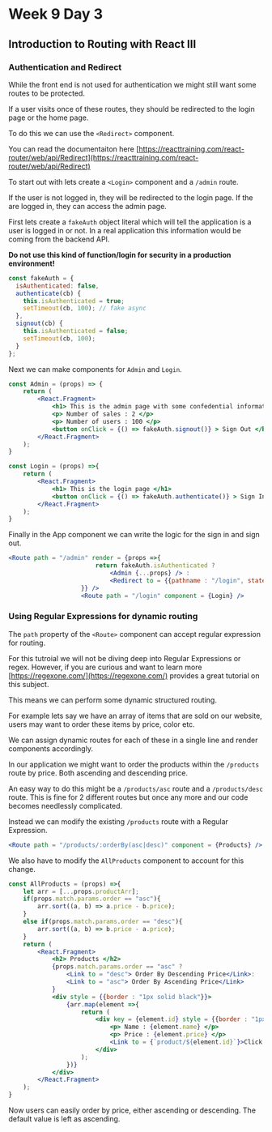 # Week 9 Day 3

## Introduction to Routing with React III

### Authentication and Redirect

While the front end is not used for authentication we might still want some routes to be protected. 

If a user visits once of these routes, they should be redirected to the login page or the home page.

To do this we can use the `<Redirect>` component. 

You can read the documentaiton here [https://reacttraining.com/react-router/web/api/Redirect](https://reacttraining.com/react-router/web/api/Redirect)

To start out with lets create a `<Login>` component and a `/admin` route. 

If the user is not logged in, they will be redirected to the login page. If the are logged in, they can access the admin page. 

First lets create a `fakeAuth` object literal which will tell the application is a user is logged in or not. In a real application this information would be coming from the backend API. 

**Do not use this kind of function/login for security in a production environment!** 

```jsx
const fakeAuth = {
  isAuthenticated: false,
  authenticate(cb) {
    this.isAuthenticated = true;
    setTimeout(cb, 100); // fake async
  },
  signout(cb) {
    this.isAuthenticated = false;
    setTimeout(cb, 100);
  }
};
```

Next we can make components for `Admin` and `Login`.

```jsx
const Admin = (props) => {
    return (
        <React.Fragment>
            <h1> This is the admin page with some confedential information </h1>
            <p> Number of sales : 2 </p>
            <p> Number of users : 100 </p>
            <button onClick = {() => fakeAuth.signout()} > Sign Out </button>
        </React.Fragment>
    );
}

const Login = (props) =>{
    return (
        <React.Fragment>
            <h1> This is the login page </h1>
            <button onClick = {() => fakeAuth.authenticate()} > Sign In </button>
        </React.Fragment>
    );
}
```

Finally in the App component we can write the logic for the sign in and sign out.

```jsx
<Route path = "/admin" render = {props =>{
                        return fakeAuth.isAuthenticated ? 
                            <Admin {...props} /> :
                            <Redirect to = {{pathname : "/login", state: {from :props.location}}} />
                    }} />
                    <Route path = "/login" component = {Login} />
```

### Using Regular Expressions for dynamic routing

The `path` property of the `<Route>` component can accept regular expression for routing. 

For this tutroial we will not be diving deep into Regular Expressions or regex. However, if you are curious and want to learn more [https://regexone.com/](https://regexone.com/) provides a great tutorial on this subject. 

This means we can perform some dynamic structured routing. 

For example lets say we have an array of items that are sold on our website, users may want to order these items by price, color etc. 

We can assign dynamic routes for each of these in a single line and render components accordingly. 

In our application we might want to order the products within the `/products` route by price. Both ascending and descending price. 

An easy way to do this might be a `/products/asc` route and a `/products/desc` route. This is fine for 2 different routes but once any more and our code becomes needlessly complicated. 

Instead we can modify the existing `/products` route with a Regular Expression.

```jsx
<Route path = "/products/:orderBy(asc|desc)" component = {Products} />
```
We also have to modify the `AllProducts` component to account for this change. 

```jsx
const AllProducts = (props) =>{
    let arr = [...props.productArr];
    if(props.match.params.order == "asc"){
        arr.sort((a, b) => a.price - b.price);
    }
    else if(props.match.params.order == "desc"){
        arr.sort((a, b) => b.price - a.price);
    }
    return (
        <React.Fragment>
            <h2> Products </h2>
            {props.match.params.order == "asc" ?
                <Link to = "desc"> Order By Descending Price</Link>:
                <Link to = "asc"> Order By Ascending Price</Link>
            }
            <div style = {{border : "1px solid black"}}>
                {arr.map(element =>{
                    return (
                        <div key = {element.id} style = {{border : "1px solid black"}}>
                            <p> Name : {element.name} </p>
                            <p> Price : {element.price} </p>
                            <Link to = {`product/${element.id}`}>Click to see product </Link>
                        </div>
                    );
                })}
            </div>
        </React.Fragment>
    );
}
```

Now users can easily order by price, either ascending or descending. The default value is left as ascending. 

 